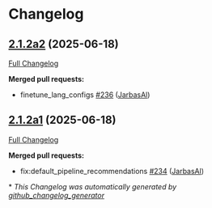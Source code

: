 # Changelog

## [2.1.2a2](https://github.com/OpenVoiceOS/ovos-config/tree/2.1.2a2) (2025-06-18)

[Full Changelog](https://github.com/OpenVoiceOS/ovos-config/compare/2.1.2a1...2.1.2a2)

**Merged pull requests:**

- finetune\_lang\_configs [\#236](https://github.com/OpenVoiceOS/ovos-config/pull/236) ([JarbasAl](https://github.com/JarbasAl))

## [2.1.2a1](https://github.com/OpenVoiceOS/ovos-config/tree/2.1.2a1) (2025-06-18)

[Full Changelog](https://github.com/OpenVoiceOS/ovos-config/compare/2.1.1...2.1.2a1)

**Merged pull requests:**

- fix:default\_pipeline\_recommendations [\#234](https://github.com/OpenVoiceOS/ovos-config/pull/234) ([JarbasAl](https://github.com/JarbasAl))



\* *This Changelog was automatically generated by [github_changelog_generator](https://github.com/github-changelog-generator/github-changelog-generator)*
